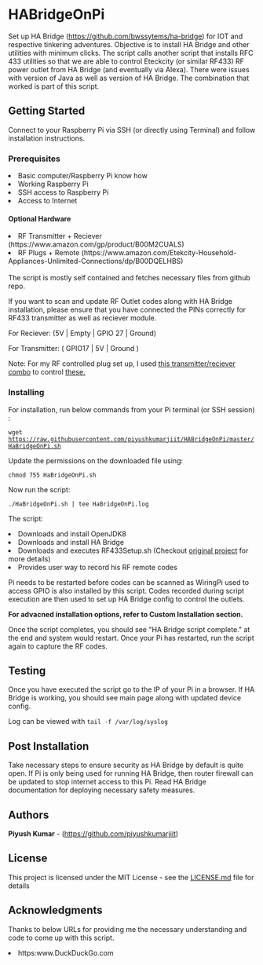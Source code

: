 # HABridgeOnPi

Set up HA Bridge (https://github.com/bwssytems/ha-bridge) for IOT and respective tinkering adventures.
Objective is to install HA Bridge and other utilities with minimum clicks.
The script calls another script that installs RFC 433 utilities so that we are able to control Eteckcity (or similar RF433) RF power outlet from HA Bridge (and eventually via Alexa).
There were issues with version of Java as well as version of HA Bridge. The combination that worked is part of this script.

## Getting Started

Connect to your Raspberry Pi via SSH (or directly using Terminal) and follow installation instructions.

### Prerequisites
<li>Basic computer/Raspberry Pi know how</li>
<li>Working Raspberry Pi</li>
<li>SSH access to Raspberry Pi</li>
<li>Access to Internet</li>

#### Optional Hardware
<li>RF Transmitter + Reciever (https://www.amazon.com/gp/product/B00M2CUALS)</li>
<li>RF Plugs + Remote (https://www.amazon.com/Etekcity-Household-Appliances-Unlimited-Connections/dp/B00DQELHBS)</li>
<br/>
The script is mostly self contained and fetches necessary files from github repo.


If you want to scan and update RF Outlet codes along with HA Bridge installation, please ensure that you have connected the PINs correctly for RF433 transmitter as well as reciever module.

For Reciever: (5V | Empty | GPIO 27 | Ground)

For Transmitter: ( GPIO17 | 5V | Ground )

Note: For my RF controlled plug set up, I used  <a href="https://www.amazon.com/gp/product/B00M2CUALS">this transmitter/reciever combo</a> to control <a href="https://www.amazon.com/Etekcity-Household-Appliances-Unlimited-Connections/dp/B00DQELHBS">these.</a>

### Installing
For installation, run below commands from your Pi terminal (or SSH session) :

<code>wget https://raw.githubusercontent.com/piyushkumarjiit/HABridgeOnPi/master/HaBridgeOnPi.sh</code>

Update the permissions on the downloaded file using:

<code>chmod 755 HaBridgeOnPi.sh</code>

Now run the script:

<code>./HaBridgeOnPi.sh | tee HaBridgeOnPi.log</code>

The script:
<li>Downloads and install OpenJDK8</li>
<li>Downloads and install HA Bridge</li>
<li>Downloads and executes RF433Setup.sh (Checkout <a href="https://github.com/piyushkumarjiit/RFUtilScript">original project</a> for more details)</li>
<li>Provides user way to record his RF remote codes <via RF433Setup.sh)</li>

Pi needs to be restarted before codes can be scanned as WiringPi used to access GPIO is also installed by this script. 
Codes recorded during script execution are then used to set  up HA Bridge config to control the outlets.

<b>For advacned installation options, refer to Custom Installation section. </b>

Once the script completes, you should see "HA Bridge script complete." at the end and system would restart. Once your Pi has restarted, run the script again to capture the RF codes.

## Testing
Once you have executed the script go to the IP of your Pi in a browser. If HA Bridge is working, you should see main page along with updated device config.

Log can be viewed with <code>tail -f /var/log/syslog</code>

## Post Installation
Take necessary steps to ensure security as HA Bridge by default is quite open. If Pi is only being used for running HA Bridge, then router firewall can be updated to stop internet access to this Pi. Read HA Bridge documentation for deploying necessary safety measures.

## Authors
**Piyush Kumar** - (https://github.com/piyushkumarjiit)

## License
This project is licensed under the MIT License - see the [LICENSE.md](LICENSE.md) file for details

## Acknowledgments
Thanks to below URLs for providing me the necessary understanding and code to come up with this script.
<li>https:www.DuckDuckGo.com </li>
